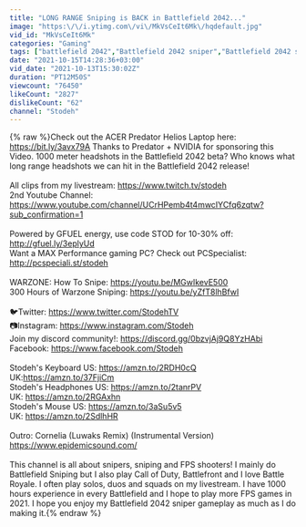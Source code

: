 ```yaml
---
title: "LONG RANGE Sniping is BACK in Battlefield 2042..."
image: "https:\/\/i.ytimg.com\/vi\/MkVsCeIt6Mk\/hqdefault.jpg"
vid_id: "MkVsCeIt6Mk"
categories: "Gaming"
tags: ["battlefield 2042","Battlefield 2042 sniper","Battlefield 2042 sniping"]
date: "2021-10-15T14:28:36+03:00"
vid_date: "2021-10-13T15:30:02Z"
duration: "PT12M50S"
viewcount: "76450"
likeCount: "2827"
dislikeCount: "62"
channel: "Stodeh"
---
```

{% raw %}Check out the ACER Predator Helios Laptop here: <a rel="nofollow" target="blank" href="https://bit.ly/3avx79A">https://bit.ly/3avx79A</a> Thanks to Predator + NVIDIA for sponsoring this Video. 1000 meter headshots in the Battlefield 2042 beta? Who knows what long range headshots we can hit in the Battlefield 2042 release! <br /><br />All clips from my livestream: <a rel="nofollow" target="blank" href="https://www.twitch.tv/stodeh">https://www.twitch.tv/stodeh</a><br />2nd Youtube Channel: <a rel="nofollow" target="blank" href="https://www.youtube.com/channel/UCrHPemb4t4mwcIYCfq6zqtw?sub_confirmation=1">https://www.youtube.com/channel/UCrHPemb4t4mwcIYCfq6zqtw?sub_confirmation=1</a><br /><br />Powered by GFUEL energy, use code STOD for 10-30% off: <a rel="nofollow" target="blank" href="http://gfuel.ly/3eplyUd">http://gfuel.ly/3eplyUd</a><br />Want a MAX Performance gaming PC? Check out PCSpecialist: <a rel="nofollow" target="blank" href="http://pcspeciali.st/stodeh">http://pcspeciali.st/stodeh</a><br /><br />WARZONE: How To Snipe: <a rel="nofollow" target="blank" href="https://youtu.be/MGwIkevE500">https://youtu.be/MGwIkevE500</a><br />300 Hours of Warzone Sniping: <a rel="nofollow" target="blank" href="https://youtu.be/yZfT8lhBfwI">https://youtu.be/yZfT8lhBfwI</a><br /><br />🐦Twitter: <a rel="nofollow" target="blank" href="https://www.twitter.com/StodehTV">https://www.twitter.com/StodehTV</a><br />📷Instagram: <a rel="nofollow" target="blank" href="https://www.instagram.com/Stodeh">https://www.instagram.com/Stodeh</a><br />Join my discord community!: <a rel="nofollow" target="blank" href="https://discord.gg/0bzvjAj9Q8YzHAbi">https://discord.gg/0bzvjAj9Q8YzHAbi</a><br />Facebook: <a rel="nofollow" target="blank" href="https://www.facebook.com/Stodeh">https://www.facebook.com/Stodeh</a><br /><br />Stodeh's Keyboard US: <a rel="nofollow" target="blank" href="https://amzn.to/2RDH0cQ">https://amzn.to/2RDH0cQ</a><br />UK:<a rel="nofollow" target="blank" href="https://amzn.to/37FjiCm">https://amzn.to/37FjiCm</a><br />Stodeh's Headphones US: <a rel="nofollow" target="blank" href="https://amzn.to/2tanrPV">https://amzn.to/2tanrPV</a><br />UK: <a rel="nofollow" target="blank" href="https://amzn.to/2RGAxhn">https://amzn.to/2RGAxhn</a><br />Stodeh's Mouse US: <a rel="nofollow" target="blank" href="https://amzn.to/3aSu5v5">https://amzn.to/3aSu5v5</a><br />UK: <a rel="nofollow" target="blank" href="https://amzn.to/2SdlhHR">https://amzn.to/2SdlhHR</a><br /><br />Outro: Cornelia (Luwaks Remix) (Instrumental Version)<br /><a rel="nofollow" target="blank" href="https://www.epidemicsound.com/">https://www.epidemicsound.com/</a><br /><br />This channel is all about snipers, sniping and FPS shooters! I mainly do Battlefield Sniping but I also play Call of Duty, Battlefront and I love Battle Royale. I often play solos, duos and squads on my livestream. I have 1000 hours experience in every Battlefield and I hope to play more FPS games in 2021. I hope you enjoy my Battlefield 2042 sniper gameplay as much as I do making it.{% endraw %}
